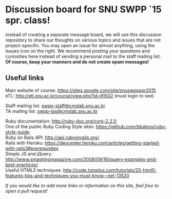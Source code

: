 # Discussion board for SNU SWPP `15 spr. class!
Instead of creating a separate message board, we will use this discussion repository to share our thoughts on various topics and issues that are not project-specific. You may open an issue for almost anything, using the Issues icon on the right. We recommend posting your questions and curiosities here instead of sending a personal mail to the staff mailing list. **Of course, keep your manners and do not create spam messages!**


## Useful links
Main website of course: https://sites.google.com/site/snuswppspr2015  
eTL: http://etl.snu.ac.kr/course/view.php?id=91502 (must login to see)

Staff mailing list: swpp-staff@cmslab.snu.ac.kr  
TA mailing list: swpp-tas@cmslab.snu.ac.kr

Ruby documentation: http://ruby-doc.org/core-2.2.1/  
One of the public Ruby Coding Style sites: https://github.com/bbatsov/ruby-style-guide  
Ruby on Rails API: http://api.rubyonrails.org/  
Rails with Heroku: https://devcenter.heroku.com/articles/getting-started-with-rails3#prerequisites  
Simple JS and jQuery: http://www.smashingmagazine.com/2008/09/16/jquery-examples-and-best-practices/  
Useful HTML5 techniques: http://code.tutsplus.com/tutorials/25-html5-features-tips-and-techniques-you-must-know--net-13520  


*If you would like to add more links or information on this site, feel free to open a pull request!*
